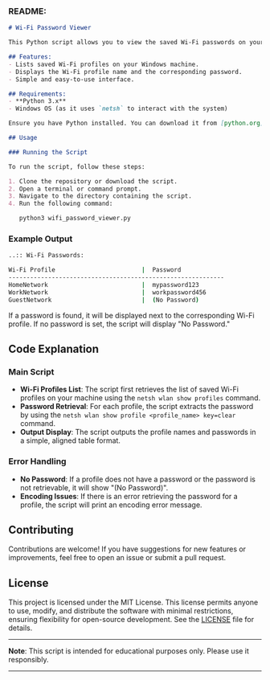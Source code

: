 

### README:

```markdown
# Wi-Fi Password Viewer

This Python script allows you to view the saved Wi-Fi passwords on your Windows machine. The script retrieves the list of all Wi-Fi profiles stored in your system and attempts to extract the corresponding passwords. This can be useful if you've forgotten the password to a Wi-Fi network you've previously connected to.

## Features:
- Lists saved Wi-Fi profiles on your Windows machine.
- Displays the Wi-Fi profile name and the corresponding password.
- Simple and easy-to-use interface.

## Requirements:
- **Python 3.x**
- Windows OS (as it uses `netsh` to interact with the system)

Ensure you have Python installed. You can download it from [python.org](https://www.python.org/).

## Usage

### Running the Script

To run the script, follow these steps:

1. Clone the repository or download the script.
2. Open a terminal or command prompt.
3. Navigate to the directory containing the script.
4. Run the following command:

   python3 wifi_password_viewer.py
   ```

### Example Output

```bash
..:: Wi-Fi Passwords: 

Wi-Fi Profile                        |  Password
------------------------------------------------------------
HomeNetwork                          |  mypassword123
WorkNetwork                          |  workpassword456
GuestNetwork                         |  (No Password)
```

If a password is found, it will be displayed next to the corresponding Wi-Fi profile. If no password is set, the script will display "No Password."

## Code Explanation

### Main Script

- **Wi-Fi Profiles List**: The script first retrieves the list of saved Wi-Fi profiles on your machine using the `netsh wlan show profiles` command.
- **Password Retrieval**: For each profile, the script extracts the password by using the `netsh wlan show profile <profile_name> key=clear` command.
- **Output Display**: The script outputs the profile names and passwords in a simple, aligned table format.

### Error Handling

- **No Password**: If a profile does not have a password or the password is not retrievable, it will show "(No Password)".
- **Encoding Issues**: If there is an error retrieving the password for a profile, the script will print an encoding error message.

## Contributing

Contributions are welcome! If you have suggestions for new features or improvements, feel free to open an issue or submit a pull request.

## License

This project is licensed under the MIT License. This license permits anyone to use, modify, and distribute the software with minimal restrictions, ensuring flexibility for open-source development. See the [LICENSE](LICENSE) file for details.

---

**Note**: This script is intended for educational purposes only. Please use it responsibly.

---
